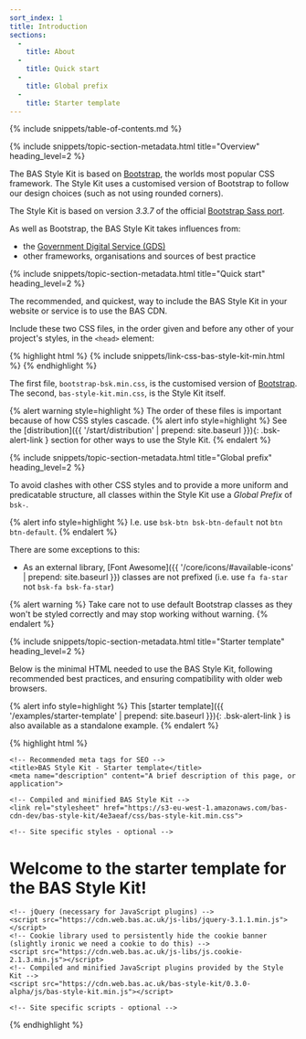 ```yaml
---
sort_index: 1
title: Introduction
sections:
  -
    title: About
  -
    title: Quick start
  -
    title: Global prefix
  -
    title: Starter template
---
```


{% include snippets/table-of-contents.md %}

{% include snippets/topic-section-metadata.html
  title="Overview"
  heading_level=2
%}

The BAS Style Kit is based on [Bootstrap](https://www.getbootstrap.com), the worlds most popular CSS framework.
The Style Kit uses a customised version of Bootstrap to follow our design choices (such as not using rounded corners).

The Style Kit is based on version <em>3.3.7</em> of the official
[Bootstrap Sass port](https://github.com/twbs/bootstrap-sass).

As well as Bootstrap, the BAS Style Kit takes influences from:

* the [Government Digital Service (GDS)](https://gds.blog.gov.uk/about/)
* other frameworks, organisations and sources of best practice

{% include snippets/topic-section-metadata.html
  title="Quick start"
  heading_level=2
%}

The recommended, and quickest, way to include the BAS Style Kit in your website or service is to use the BAS CDN.

Include these two CSS files, in the order given and before any other of your project's styles,
in the <code>&lt;head&gt;</code> element:

{% highlight html %}
{% include snippets/link-css-bas-style-kit-min.html %}
{% endhighlight %}

The first file, `bootstrap-bsk.min.css`, is the customised version of [Bootstrap](https://www.getbootstrap.com). <br />
The second, `bas-style-kit.min.css`, is the Style Kit itself.

{% alert warning style=highlight %}
The order of these files is important because of how CSS styles cascade.
{% alert info style=highlight %}
See the [distribution]({{ '/start/distribution' | prepend: site.baseurl }}){: .bsk-alert-link } section for other ways
to use the Style Kit.
{% endalert %}

{% include snippets/topic-section-metadata.html
  title="Global prefix"
  heading_level=2
%}

To avoid clashes with other CSS styles and to provide a more uniform and predicatable structure, all classes within the
Style Kit use a *Global Prefix* of <code>bsk-</code>.

{% alert info style=highlight %}
I.e. use `bsk-btn bsk-btn-default` not `btn btn-default`.
{% endalert %}

There are some exceptions to this:

* As an external library, [Font Awesome]({{ '/core/icons/#available-icons' | prepend: site.baseurl }}) classes are not
prefixed (i.e. use `fa fa-star` not `bsk-fa bsk-fa-star`)

{% alert warning %}
Take care not to use default Bootstrap classes as they won't be styled correctly and may stop working without warning.
{% endalert %}

{% include snippets/topic-section-metadata.html
  title="Starter template"
  heading_level=2
%}

Below is the minimal HTML needed to use the BAS Style Kit, following recommended best practices, and ensuring
compatibility with older web browsers.

{% alert info style=highlight %}
This [starter template]({{ '/examples/starter-template' | prepend: site.baseurl }}){: .bsk-alert-link } is also available
as a standalone example.
{% endalert %}

{% highlight html %}
<!DOCTYPE html>
<html lang="en-GB">
  <head>
    <meta charset="utf-8">
    <meta name="viewport" content="width=device-width, initial-scale=1, shrink-to-fit=no">
    <meta http-equiv="x-ua-compatible" content="ie=edge">
    <!-- The above 3 meta tags *must* come first in the head -->

    <!-- Recommended meta tags for SEO -->
    <title>BAS Style Kit - Starter template</title>
    <meta name="description" content="A brief description of this page, or application">

    <!-- Compiled and minified BAS Style Kit -->
    <link rel="stylesheet" href="https://s3-eu-west-1.amazonaws.com/bas-cdn-dev/bas-style-kit/4e3aeaf/css/bas-style-kit.min.css">

    <!-- Site specific styles - optional -->
  </head>
  <body>
    <h1>Welcome to the starter template for the BAS Style Kit!</h1>

    <!-- jQuery (necessary for JavaScript plugins) -->
    <script src="https://cdn.web.bas.ac.uk/js-libs/jquery-3.1.1.min.js"></script>
    <!-- Cookie library used to persistently hide the cookie banner (slightly ironic we need a cookie to do this) -->
    <script src="https://cdn.web.bas.ac.uk/js-libs/js.cookie-2.1.3.min.js"></script>
    <!-- Compiled and minified JavaScript plugins provided by the Style Kit -->
    <script src="https://cdn.web.bas.ac.uk/bas-style-kit/0.3.0-alpha/js/bas-style-kit.min.js"></script>

    <!-- Site specific scripts - optional -->
  </body>
</html>
{% endhighlight %}

